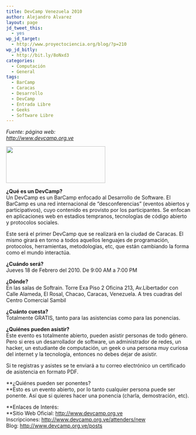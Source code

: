 ```yaml
---
title: DevCamp Venezuela 2010
author: Alejandro Alvarez
layout: page
jd_tweet_this:
  - yes
wp_jd_target:
  - http://www.proyectociencia.org/blog/?p=210
wp_jd_bitly:
  - http://bit.ly/8oNxd3
categories:
  - Computación
  - General
tags:
  - BarCamp
  - Caracas
  - Desarrollo
  - DevCamp
  - Entrada Libre
  - Geeks
  - Software Libre
---
```

*Fuente: página web:  
<a title="DevCamp" href="http://www.devcamp.org.ve" target="_self">http://www.devcamp.org.ve</a>*

[<img class="aligncenter size-full wp-image-213" title="devcamp-logo" src="http://www.proyectociencia.org/blog/wp-content/uploads/2010/01/devcamp-logo.png" alt="" width="271" height="100" />][1]

**¿Qué es un DevCamp?**  
Un DevCamp es un BarCamp enfocado al Desarrollo de Software. El BarCamp es una red internacional de &#8220;desconferencias&#8221; (eventos abiertos y participativos), cuyo contenido es provisto por los participantes. Se enfocan en aplicaciones web en estadios tempranos, tecnologías de código abierto y protocolos sociales.

Este será el primer DevCamp que se realizará en la ciudad de Caracas. El mismo girará en torno a todos aquellos lenguajes de programación, protocolos, herramientas, metodologías, etc, que están cambiando la forma como el mundo interactúa.

**¿Cuándo será?**  
Jueves 18 de Febrero del 2010. De 9:00 AM a 7:00 PM

**¿Dónde?**  
En las salas de Softrain. Torre Exa Piso 2 Oficina 213, Av.Libertador con Calle Alameda, El Rosal, Chacao, Caracas, Venezuela. A tres cuadras del Centro Comercial Sambil

**¿Cuánto cuesta?**  
Totalmente GRATIS, tanto para las asistencias como para las ponencias.

**¿Quiénes pueden asistir?**  
Este evento es totalmente abierto, pueden asistir personas de todo género. Pero si eres un desarrollador de software, un administrador de redes, un hacker, un estudiante de computación, un geek o una persona muy curiosa del internet y la tecnología, entonces no debes dejar de asistir.

Si te registras y asistes se te enviará a tu correo electrónico un certificado de asistencia en formato PDF.

**¿Quiénes pueden ser ponentes?  
**Esto es un evento abierto, por lo tanto cualquier persona puede ser ponente. Así que si quieres hacer una ponencia (charla, demostración, etc).

**Enlaces de Interés:  
**Sitio Web Oficial: <a title="DevCamp" href="http://www.devcamp.org.ve" target="_blank">http://www.devcamp.org.ve</a>  
Inscripciones: <a title="Inscripciones" href="http://www.devcamp.org.ve/attenders/new" target="_blank">http://www.devcamp.org.ve/attenders/new</a>  
Blog: <a title="Blog" href="http://www.devcamp.org.ve/posts" target="_blank">http://www.devcamp.org.ve/posts</a>

 [1]: http://www.proyectociencia.org/blog/wp-content/uploads/2010/01/devcamp-logo.png
